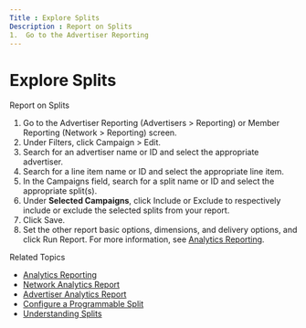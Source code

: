 ```yaml
---
Title : Explore Splits
Description : Report on Splits
1.  Go to the Advertiser Reporting
---
```



# Explore Splits





Report on Splits

1.  Go to the Advertiser Reporting
    (Advertisers
    \>  Reporting) or
    Member Reporting
    (Network
    \>  Reporting) screen.
2.  Under Filters, click
    Campaign
     \>  Edit.
3.  Search for an advertiser name or ID and select the appropriate
    advertiser.
4.  Search for a line item name or ID and select the appropriate line
    item.
5.  In the Campaigns field, search for
    a split name or ID and select the appropriate split(s).
6.  Under **Selected Campaigns**, click
    Include or
    Exclude to respectively include or
    exclude the selected splits from your report.
7.  Click Save.
8.  Set the other report basic options, dimensions, and delivery
    options, and click Run Report. For
    more information, see
    <a href="analytics-reporting.html" class="xref">Analytics Reporting</a>.





Related Topics

- <a href="analytics-reporting.html" class="xref">Analytics Reporting</a>
- <a href="network-analytics-report.html" class="xref">Network Analytics
  Report</a>
- <a href="advertiser-analytics-report.html" class="xref">Advertiser
  Analytics Report</a>
- <a href="configure-a-programmable-split.html" class="xref"
  title="You can use programmable splits to refine line item targeting and dynamically adjust bids, budget allocation, and creative allocation across a line item&#39;s targeted inventory. Splits are recommended if you have sophisticated targeting requirements.">Configure
  a Programmable Split</a>
- <a href="understanding-splits.html" class="xref">Understanding
  Splits</a>






